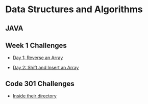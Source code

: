 # Data Structures and Algorithms

## JAVA

## Week 1 Challenges

- [Day 1: Reverse an Array](./otherReadmes/arrayReverse.md)

- [Day 2: Shift and Insert an Array](./otherReadmes/arrayShift.md)

## Code 301 Challenges

- [Inside their directory](./301-code-challenges)
